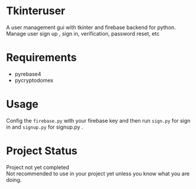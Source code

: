 # Tkinteruser
A user management gui with tkinter and firebase backend for python. Manage user sign up , sign in, verification, password reset, etc

# Requirements
* pyrebase4
* pycryptodomex

# Usage
Config the ```firebase.py``` with your firebase key and then run ```sign.py``` for sign in and  ```signup.py``` for signup.py .

# Project Status
Project not yet completed 
<br>
Not recommended to use in your project yet unless you know what you are doing.
